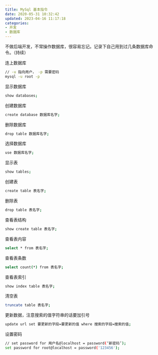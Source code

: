 ```yaml
---
title: MySql 基本指令
date: 2020-05-31 10:32:42
updated: 2023-04-16 11:17:18
categories:
- 开发
- 数据库
---
```


不做后端开发，不常操作数据库，很容易忘记。记录下自己用到过几条数据库命令。（持续）

连上数据库
```bash
// -u 指向用户， -p 需要密码
mysql -u root -p
```

显示数据库
```bash
show databases;
```

创建数据库
```bash
create database 数据库名字;
```

删除数据库
```bash
drop table 数据库名字;
```

选择数据库
```bash
use 数据库名字;
```

显示表
```bash
show tables;
```

创建表
```bash
create table 表名字;
```

删除表
```bash
drop table 表名字;
```

查看表结构
```bash
show create table 表名字;
```

查看表内容
```bash
select * from 表名字;
```

查看表条数
```bash
select count(*) from 表名字;
```

查看表索引
```bash
show index table 表名字;
```

清空表
```bash
truncate table 表名字;
```

更新数据，注意搜索的值字符串的话要加引号
```bash
update url set 要更新的字段=要更新的值 where 搜索的字段=搜索的值;
```

设置密码
```bash
// set password for 用户名@localhost = password(‘新密码’);
set password for root@localhost = password('123456');
```
